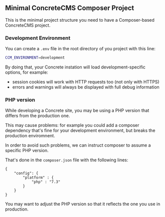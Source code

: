 ## Minimal ConcreteCMS Composer Project

This is the minimal project structure you need to have a Composer-based ConcreteCMS project.


### Development Environment

You can create a `.env` file in the root directory of you project with this line:

```sh
CCM_ENVIRONMENT=development
```

By doing that, your Concrete instation will load development-specific options, for example:

- session cookies will work with HTTP requests too (not only with HTTPS)
- errors and warnings will always be displayed with full debug information


### PHP version

While developing a Concrete site, you may be using a PHP version that differs from the production one.

This may cause problems: for example you could add a composer dependency that's fine for your development environment, but breaks the production enviromnent.

In order to avoid such problems, we can instruct composer to assume a specific PHP version.

That's done in the `composer.json` file with the following lines:

```
{
    "config": {
        "platform" : {
            "php" : "7.3"
        }
    }
}
```

You may want to adjust the PHP version so that it reflects the one you use in production.
